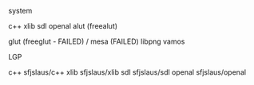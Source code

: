 system

c++
xlib
sdl
openal
alut (freealut)

glut (freeglut - FAILED) / mesa (FAILED)
libpng
vamos

LGP

c++ sfjslaus/c++
xlib sfjslaus/xlib
sdl sfjslaus/sdl
openal sfjslaus/openal